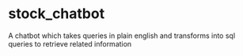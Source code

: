 # stock_chatbot
A chatbot which takes queries in plain english and transforms into sql queries to retrieve related information

